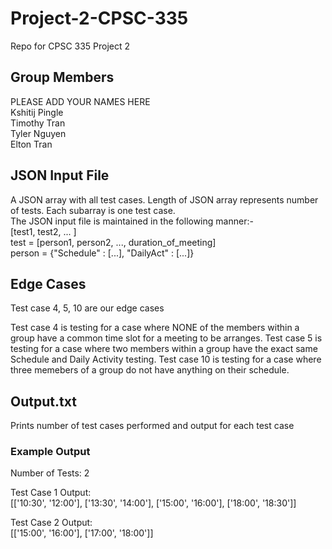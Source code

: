 # Project-2-CPSC-335
Repo for CPSC 335 Project 2

## Group Members
PLEASE ADD YOUR NAMES HERE  
Kshitij Pingle  
Timothy Tran  
Tyler Nguyen  
Elton Tran  

## JSON Input File
A JSON array with all test cases. Length of JSON array represents number of tests. Each subarray is one test case.  
The JSON input file is maintained in the following manner:-  
\[test1, test2, ... \]  
test = \[person1, person2, ..., duration_of_meeting\]  
person =  {"Schedule" : \[...\], "DailyAct" : \[...\]}  

## Edge Cases
Test case 4, 5, 10 are our edge cases

Test case 4 is testing for a case where NONE of the members within a group have a common time slot for a meeting to be arranges.
Test case 5 is testing for a case where two members within a group have the exact same Schedule and Daily Activity testing.
Test case 10 is testing for a case where three memebers of a group do not have anything on their schedule.

## Output.txt
Prints number of test cases performed and output for each test case  

### Example Output
Number of Tests: 2  

Test Case 1 Output:  
[['10:30', '12:00'], ['13:30', '14:00'], ['15:00', '16:00'], ['18:00', '18:30']]  

Test Case 2 Output:  
[['15:00', '16:00'], ['17:00', '18:00']]  

